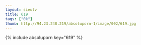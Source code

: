 ```yaml
--- 
layout: sieutv
title: 619
tags: ["0k"]
thumb: http://94.23.248.219/absoluporn-1/image/002/619.jpg
---
```

{% include absoluporn key="619" %} 

